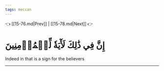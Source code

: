 ```yaml
---
tags: meccan
---
```


👈 [[15-76.md|Prev]] | [[15-78.md|Next]] 👉

# إِنَّ فِي ذَٰلِكَ لَأٓيَةٗ لِّلۡمُؤۡمِنِينَ

Indeed in that is a sign for the believers

---

